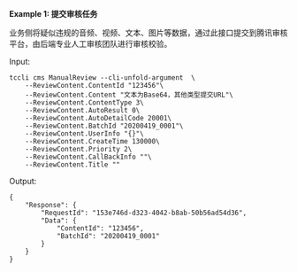 **Example 1: 提交审核任务**

业务侧将疑似违规的音频、视频、文本、图片等数据，通过此接口提交到腾讯审核平台，由后端专业人工审核团队进行审核校验。

Input: 

```
tccli cms ManualReview --cli-unfold-argument  \
    --ReviewContent.ContentId "123456"\
    --ReviewContent.Content "文本为Base64，其他类型提交URL"\
    --ReviewContent.ContentType 3\
    --ReviewContent.AutoResult 0\
    --ReviewContent.AutoDetailCode 20001\
    --ReviewContent.BatchId "20200419_0001"\
    --ReviewContent.UserInfo "{}"\
    --ReviewContent.CreateTime 130000\
    --ReviewContent.Priority 2\
    --ReviewContent.CallBackInfo ""\
    --ReviewContent.Title ""
```

Output: 
```
{
    "Response": {
        "RequestId": "153e746d-d323-4042-b8ab-50b56ad54d36",
        "Data": {
            "ContentId": "123456",
            "BatchId": "20200419_0001"
        }
    }
}
```

